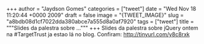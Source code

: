 
+++
author = "Jaydson Gomes"
categories = ["tweet"]
date = "Wed Nov 18 11:20:44 +0000 2009"
draft = false
image = "{TWEET_IMAGE}"
slug = "a8bdb08d1cf7022dda380abce7a555d8a0af7920"
tags = ["tweet"]
title = """Slides da palestra sobre ..."""
+++
Slides da palestra sobre jQuery ontem na #TargetTrust ja estao lá no blog. Confiram: http://tinyurl.com/y8c8rxk
